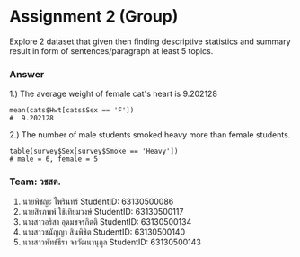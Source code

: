 # Assignment 2 (Group)
Explore 2 dataset that given then finding descriptive statistics and summary result in form of sentences/paragraph at least 5 topics.

### Answer

1.) The average weight of female cat's heart is 9.202128
```{R}
mean(cats$Hwt[cats$Sex == 'F'])
#  9.202128
```

2.) The number of male students smoked heavy more than female students.
```{R}
table(survey$Sex[survey$Smoke == 'Heavy'])
# male = 6, female = 5
```


### Team: วชสต.
1. นายพิชญะ ไพรินทร์ StudentID: 63130500086
2. นายสิรภพพ์ ใช้เทียมวงษ์ StudentID: 63130500117
3. นางสาวอริสา อุดมขจรกิตติ StudentID: 63130500134
4. นางสาวชนัญญา สินพิชิต StudentID: 63130500140
5. นางสาวพัทธ์ธีรา จงวัฒนานุกูล StudentID: 63130500143
